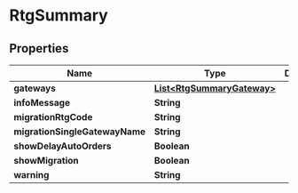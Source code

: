 
# RtgSummary

## Properties
Name | Type | Description | Notes
------------ | ------------- | ------------- | -------------
**gateways** | [**List&lt;RtgSummaryGateway&gt;**](RtgSummaryGateway.md) |  |  [optional]
**infoMessage** | **String** |  |  [optional]
**migrationRtgCode** | **String** |  |  [optional]
**migrationSingleGatewayName** | **String** |  |  [optional]
**showDelayAutoOrders** | **Boolean** |  |  [optional]
**showMigration** | **Boolean** |  |  [optional]
**warning** | **String** |  |  [optional]



